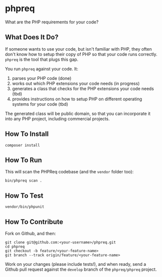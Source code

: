 # phpreq

What are the PHP requirements for your code?

## What Does It Do?

If someone wants to use your code, but isn't familiar with PHP, they often don't know how to setup their copy of PHP so that your code runs correctly.  `phpreq` is the tool that plugs this gap.

You run `phpreq` against your code. It:

1. parses your PHP code (done)
1. works out which PHP extensions your code needs (in progress)
1. generates a class that checks for the PHP extensions your code needs (tbd)
1. provides instructions on how to setup PHP on different operating systems for your code (tbd)

The generated class will be public domain, so that you can incorporate it into any PHP project, including commercial projects.

## How To Install

    composer install

## How To Run

This will scan the PHPReq codebase (and the `vendor` folder too):

    bin/phpreq scan .

## How To Test

	vendor/bin/phpunit

## How To Contribute

Fork on Github, and then:

	git clone git@github.com:<your-username>/phpreq.git
	cd phpreq
	git checkout -b feature/<your-feature-name>
	git branch --track origin/feature/<your-feature-name>

Work on your changes (please include tests!), and when ready, send a Github pull request against the `develop` branch of the `phpreq/phpreq` project.